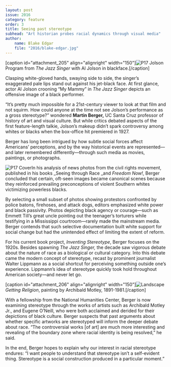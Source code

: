 ```yaml
---
layout: post
issue: 2016
category: feature
order: 3
title: Seeing past stereotype
subhead: "Art historian probes racial dynamics through visual media"
author:
    name: Blake Edgar
    file: "2016/blake-edgar.jpg"
---
```


[caption id="attachment_205" align="alignright" width="150"]![P17 Jolson](http://dev-inquiry-magazine.pantheonsite.io/wp-content/uploads/2016/05/P17-Jolson-150x150.jpg) Program from _The Jazz Singer_ with Al Jolson in blackface.[/caption]

Clasping white-gloved hands, swaying side to side, the singer’s exaggerated pale lips stand out against his jet-black face. At first glance, actor Al Jolson crooning “My Mammy” in _The Jazz Singer_ depicts an offensive image of a black performer.

“It’s pretty much impossible for a 21st-century viewer to look at that film and not squirm. How could anyone at the time not see Jolson’s performance as a gross stereotype?” wondered **Martin Berger,** UC Santa Cruz professor of history of art and visual culture. But while critics debated aspects of the first feature-length talkie, Jolson’s makeup didn’t spark controversy among whites or blacks when the box-office hit premiered in 1927.

Berger has long been intrigued by how subtle social forces affect Americans’ perceptions, and by the way historical events are represented—and later remembered differently—through such media as movies, paintings, or photographs.

![P17 Cover](http://dev-inquiry-magazine.pantheonsite.io/wp-content/uploads/2016/05/P17-Cover-150x150.jpg)In his analysis of news photos from the civil rights movement, published in his books _Seeing through Race _and _Freedom Now!_, Berger concluded that certain, oft-seen images became canonical scenes because they reinforced prevailing preconceptions of violent Southern whites victimizing powerless blacks.

By selecting a small subset of photos showing protestors confronted by police batons, firehoses, and attack dogs, editors emphasized white power and black passivity. Photos depicting black agency or courage—such as Emmett Till’s great uncle pointing out the teenager’s torturers while testifying in a Mississippi courtroom—rarely made the mainstream media. Berger contends that such selective documentation built white support for social change but had the unintended effect of limiting the extent of reform.

For his current book project, _Inventing Stereotype_, Berger focuses on the 1920s. Besides spawning _The Jazz Singer,_ the decade saw vigorous debate about the nature of race as a biological or cultural category. Into this debate came the modern concept of stereotype, recast by prominent journalist Walter Lippmann as a social shortcut for perceiving something outside one’s experience. Lippmann’s idea of stereotype quickly took hold throughout American society—and never let go.

[caption id="attachment_206" align="alignright" width="150"]![Landscape](http://dev-inquiry-magazine.pantheonsite.io/wp-content/uploads/2016/05/P17-Motley-150x150.jpg) _Getting Religion_, painting by Archibald Motley, 1891-1981.[/caption]

With a fellowship from the National Humanities Center, Berger is now examining stereotype through the works of artists such as Archibald Motley Jr., and Eugene O’Neill, who were both acclaimed and derided for their depictions of black culture. Berger suspects that past arguments about whether specific artworks are stereotyped will inform the deeper debate about race. “The controversial works [of art] are much more interesting and revealing of the boundary zone where racial identity is being resolved,” he said.

In the end, Berger hopes to explain why our interest in racial stereotype endures: “I want people to understand that stereotype isn’t a self-evident thing. Stereotype is a social construction produced in a particular moment.”
